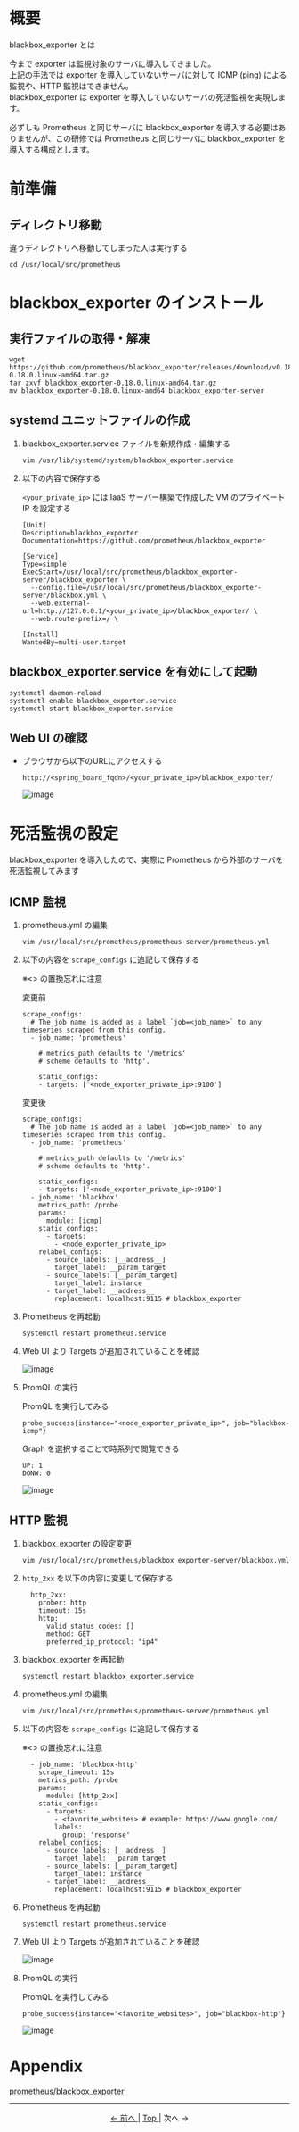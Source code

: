 # 概要

blackbox_exporter とは

今まで exporter は監視対象のサーバに導入してきました。  
上記の手法では exporter を導入していないサーバに対して ICMP (ping) による監視や、HTTP 監視はできません。  
blackbox_exporter は exporter を導入していないサーバの死活監視を実現します。

必ずしも Prometheus と同じサーバに blackbox_exporter を導入する必要はありませんが、この研修では Prometheus と同じサーバに blackbox_exporter を導入する構成とします。

# 前準備

## ディレクトリ移動

違うディレクトリへ移動してしまった人は実行する
```
cd /usr/local/src/prometheus
```

# blackbox_exporter のインストール

## 実行ファイルの取得・解凍

```
wget https://github.com/prometheus/blackbox_exporter/releases/download/v0.18.0/blackbox_exporter-0.18.0.linux-amd64.tar.gz
tar zxvf blackbox_exporter-0.18.0.linux-amd64.tar.gz
mv blackbox_exporter-0.18.0.linux-amd64 blackbox_exporter-server
```

## systemd ユニットファイルの作成

1. blackbox_exporter.service ファイルを新規作成・編集する

    ```
    vim /usr/lib/systemd/system/blackbox_exporter.service
    ```

1. 以下の内容で保存する

    `<your_private_ip>` には IaaS サーバー構築で作成した VM のプライベート IP を設定する
    ```
    [Unit]
    Description=blackbox_exporter
    Documentation=https://github.com/prometheus/blackbox_exporter

    [Service]
    Type=simple
    ExecStart=/usr/local/src/prometheus/blackbox_exporter-server/blackbox_exporter \
      --config.file=/usr/local/src/prometheus/blackbox_exporter-server/blackbox.yml \
      --web.external-url=http://127.0.0.1/<your_private_ip>/blackbox_exporter/ \
      --web.route-prefix=/ \

    [Install]
    WantedBy=multi-user.target
    ```

## blackbox_exporter.service を有効にして起動

```
systemctl daemon-reload
systemctl enable blackbox_exporter.service
systemctl start blackbox_exporter.service
```

## Web UI の確認

- ブラウザから以下のURLにアクセスする

    ```
    http://<spring_board_fqdn>/<your_private_ip>/blackbox_exporter/
    ```

    ![image](https://user-images.githubusercontent.com/63433549/116691570-ee002280-a9f5-11eb-954a-24632fb75ff4.png)

# 死活監視の設定

blackbox_exporter を導入したので、実際に Prometheus から外部のサーバを死活監視してみます

## ICMP 監視

1. prometheus.yml の編集

    ```
    vim /usr/local/src/prometheus/prometheus-server/prometheus.yml
    ```

1. 以下の内容を `scrape_configs` に追記して保存する

    ※\<\> の置換忘れに注意

    変更前
    ```
    scrape_configs:
      # The job name is added as a label `job=<job_name>` to any timeseries scraped from this config.
      - job_name: 'prometheus'

        # metrics_path defaults to '/metrics'
        # scheme defaults to 'http'.

        static_configs:
        - targets: ['<node_exporter_private_ip>:9100']
    ```

    変更後
    ```
    scrape_configs:
      # The job name is added as a label `job=<job_name>` to any timeseries scraped from this config.
      - job_name: 'prometheus'

        # metrics_path defaults to '/metrics'
        # scheme defaults to 'http'.

        static_configs:
        - targets: ['<node_exporter_private_ip>:9100']
      - job_name: 'blackbox'
        metrics_path: /probe
        params:
          module: [icmp]
        static_configs:
          - targets:
            - <node_exporter_private_ip>
        relabel_configs:
          - source_labels: [__address__]
            target_label: __param_target
          - source_labels: [__param_target]
            target_label: instance
          - target_label: __address__
            replacement: localhost:9115 # blackbox_exporter
    ```

1. Prometheus を再起動

    ```
    systemctl restart prometheus.service
    ```

1. Web UI より Targets が追加されていることを確認

    ![image](https://user-images.githubusercontent.com/63433549/116698643-8cdd4c80-a9ff-11eb-80e5-f7d3f27099c8.png)

1. PromQL の実行

    PromQL を実行してみる
    ```
    probe_success{instance="<node_exporter_private_ip>", job="blackbox-icmp"}
    ```

    Graph を選択することで時系列で閲覧できる
    ```
    UP: 1
    DONW: 0
    ```

    ![image](https://user-images.githubusercontent.com/63433549/116699360-7683c080-aa00-11eb-97ab-10f50d58f1ca.png)

## HTTP 監視

1. blackbox_exporter の設定変更

    ```
    vim /usr/local/src/prometheus/blackbox_exporter-server/blackbox.yml
    ```

1. `http_2xx` を以下の内容に変更して保存する

    ```
      http_2xx:
        prober: http
        timeout: 15s
        http:
          valid_status_codes: []
          method: GET
          preferred_ip_protocol: "ip4"
    ```

1. blackbox_exporter を再起動

    ```
    systemctl restart blackbox_exporter.service
    ```

1. prometheus.yml の編集

    ```
    vim /usr/local/src/prometheus/prometheus-server/prometheus.yml
    ```

1. 以下の内容を `scrape_configs` に追記して保存する

    ※\<\> の置換忘れに注意

    ```
      - job_name: 'blackbox-http'
        scrape_timeout: 15s
        metrics_path: /probe
        params:
          module: [http_2xx]
        static_configs:
          - targets:
            - <favorite_websites> # example: https://www.google.com/
            labels:
              group: 'response'
        relabel_configs:
          - source_labels: [__address__]
            target_label: __param_target
          - source_labels: [__param_target]
            target_label: instance
          - target_label: __address__
            replacement: localhost:9115 # blackbox_exporter
    ```

1. Prometheus を再起動

    ```
    systemctl restart prometheus.service
    ```

1. Web UI より Targets が追加されていることを確認

    ![image](https://user-images.githubusercontent.com/63433549/116701932-70dbaa00-aa03-11eb-9ae9-c9e5e0ab01ef.png)

1. PromQL の実行

    PromQL を実行してみる
    ```
    probe_success{instance="<favorite_websites>", job="blackbox-http"}
    ```

    ![image](https://user-images.githubusercontent.com/63433549/116702136-a8e2ed00-aa03-11eb-8b87-af0a381571ad.png)

# Appendix

[prometheus/blackbox_exporter](https://github.com/prometheus/blackbox_exporter)

---

<p style="text-align:center"> <a href="./alert_setting"> &lt;- 前へ </a> | <a href="../"> Top </a> | 次へ -&gt; </p>
